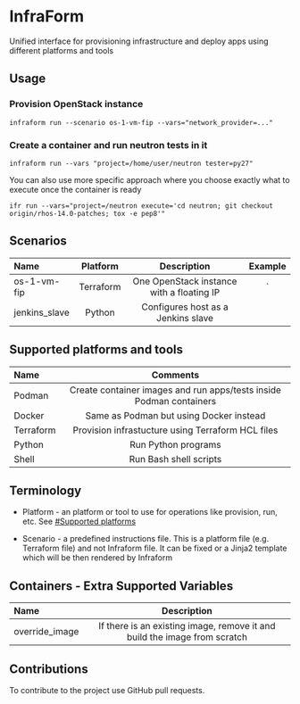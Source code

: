 # InfraForm

Unified interface for provisioning infrastructure and deploy apps using different platforms and tools

## Usage

### Provision OpenStack instance

    infraform run --scenario os-1-vm-fip --vars="network_provider=..."

### Create a container and run neutron tests in it

    infraform run --vars "project=/home/user/neutron tester=py27"

You can also use more specific approach where you choose exactly what to execute once the container is ready

    ifr run --vars="project=/neutron execute='cd neutron; git checkout origin/rhos-14.0-patches; tox -e pep8'"

## Scenarios

Name | Platform | Description | Example
:------ |:------:|:--------:|:---------:
os-1-vm-fip | Terraform | One OpenStack instance with a floating IP | `
jenkins_slave | Python | Configures host as a Jenkins slave |

## Supported platforms and tools

Name | Comments 
:------ |:------:
Podman | Create container images and run apps/tests inside Podman containers
Docker | Same as Podman but using Docker instead
Terraform | Provision infrastucture using Terraform HCL files
Python | Run Python programs
Shell | Run Bash shell scripts

## Terminology

* Platform - an platform or tool to use for operations like provision, run, etc. See [#Supported platforms](#supported-platforms-and-tools)

* Scenario - a predefined instructions file. This is a platform file (e.g. Terraform file) and not Infraform file. It can be fixed or a Jinja2 template which will be then rendered by Infraform

## Containers - Extra Supported Variables

Name | Description
:------ |:--------:
override_image | If there is an existing image, remove it and build the image from scratch

## Contributions

To contribute to the project use GitHub pull requests.
